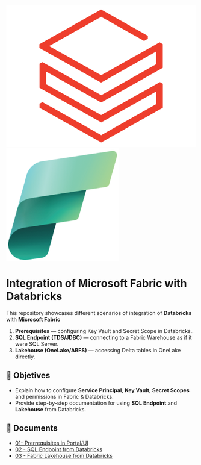 ![SP](/assets/img/dbx.png)  ![SP](/assets/img/fabric.png)

# Integration of Microsoft Fabric with Databricks

This repository showcases different scenarios of integration of **Databricks** with **Microsoft Fabric**


1. **Prerequisites** — configuring Key Vault and Secret Scope in Databricks.. 
2. **SQL Endpoint (TDS/JDBC)** — connecting to a Fabric Warehouse as if it were SQL Server. 
3. **Lakehouse (OneLake/ABFS)** — accessing Delta tables in OneLake directly.


## 🎯 Objetives

- Explain how to configure **Service Principal**, **Key Vault**, **Secret Scopes** and permissions in Fabric & Databricks.  
- Provide step-by-step documentation for using **SQL Endpoint** and **Lakehouse** from Databricks.  
 

## 📂 Documents

- [01-  Prerrequisites in Portal/UI](docs/00-prerequisitos.md)  
- [02 - SQL Endpoint from Databricks](docs/01-sql-endpoint.md)  
- [03 - Fabric Lakehouse from Databricks](docs/02-databricks-to-fabric-lakehouse.md)  
